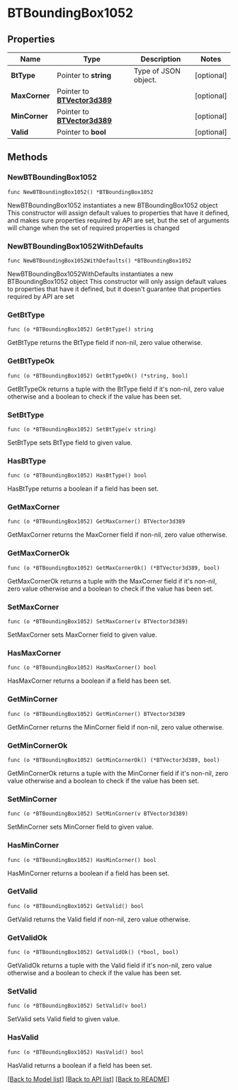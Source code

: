 # BTBoundingBox1052

## Properties

Name | Type | Description | Notes
------------ | ------------- | ------------- | -------------
**BtType** | Pointer to **string** | Type of JSON object. | [optional] 
**MaxCorner** | Pointer to [**BTVector3d389**](BTVector3d389.md) |  | [optional] 
**MinCorner** | Pointer to [**BTVector3d389**](BTVector3d389.md) |  | [optional] 
**Valid** | Pointer to **bool** |  | [optional] 

## Methods

### NewBTBoundingBox1052

`func NewBTBoundingBox1052() *BTBoundingBox1052`

NewBTBoundingBox1052 instantiates a new BTBoundingBox1052 object
This constructor will assign default values to properties that have it defined,
and makes sure properties required by API are set, but the set of arguments
will change when the set of required properties is changed

### NewBTBoundingBox1052WithDefaults

`func NewBTBoundingBox1052WithDefaults() *BTBoundingBox1052`

NewBTBoundingBox1052WithDefaults instantiates a new BTBoundingBox1052 object
This constructor will only assign default values to properties that have it defined,
but it doesn't guarantee that properties required by API are set

### GetBtType

`func (o *BTBoundingBox1052) GetBtType() string`

GetBtType returns the BtType field if non-nil, zero value otherwise.

### GetBtTypeOk

`func (o *BTBoundingBox1052) GetBtTypeOk() (*string, bool)`

GetBtTypeOk returns a tuple with the BtType field if it's non-nil, zero value otherwise
and a boolean to check if the value has been set.

### SetBtType

`func (o *BTBoundingBox1052) SetBtType(v string)`

SetBtType sets BtType field to given value.

### HasBtType

`func (o *BTBoundingBox1052) HasBtType() bool`

HasBtType returns a boolean if a field has been set.

### GetMaxCorner

`func (o *BTBoundingBox1052) GetMaxCorner() BTVector3d389`

GetMaxCorner returns the MaxCorner field if non-nil, zero value otherwise.

### GetMaxCornerOk

`func (o *BTBoundingBox1052) GetMaxCornerOk() (*BTVector3d389, bool)`

GetMaxCornerOk returns a tuple with the MaxCorner field if it's non-nil, zero value otherwise
and a boolean to check if the value has been set.

### SetMaxCorner

`func (o *BTBoundingBox1052) SetMaxCorner(v BTVector3d389)`

SetMaxCorner sets MaxCorner field to given value.

### HasMaxCorner

`func (o *BTBoundingBox1052) HasMaxCorner() bool`

HasMaxCorner returns a boolean if a field has been set.

### GetMinCorner

`func (o *BTBoundingBox1052) GetMinCorner() BTVector3d389`

GetMinCorner returns the MinCorner field if non-nil, zero value otherwise.

### GetMinCornerOk

`func (o *BTBoundingBox1052) GetMinCornerOk() (*BTVector3d389, bool)`

GetMinCornerOk returns a tuple with the MinCorner field if it's non-nil, zero value otherwise
and a boolean to check if the value has been set.

### SetMinCorner

`func (o *BTBoundingBox1052) SetMinCorner(v BTVector3d389)`

SetMinCorner sets MinCorner field to given value.

### HasMinCorner

`func (o *BTBoundingBox1052) HasMinCorner() bool`

HasMinCorner returns a boolean if a field has been set.

### GetValid

`func (o *BTBoundingBox1052) GetValid() bool`

GetValid returns the Valid field if non-nil, zero value otherwise.

### GetValidOk

`func (o *BTBoundingBox1052) GetValidOk() (*bool, bool)`

GetValidOk returns a tuple with the Valid field if it's non-nil, zero value otherwise
and a boolean to check if the value has been set.

### SetValid

`func (o *BTBoundingBox1052) SetValid(v bool)`

SetValid sets Valid field to given value.

### HasValid

`func (o *BTBoundingBox1052) HasValid() bool`

HasValid returns a boolean if a field has been set.


[[Back to Model list]](../README.md#documentation-for-models) [[Back to API list]](../README.md#documentation-for-api-endpoints) [[Back to README]](../README.md)


